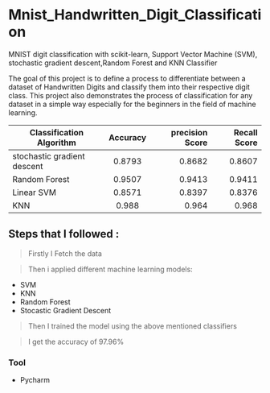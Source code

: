 # Mnist_Handwritten_Digit_Classification
MNIST digit classification with scikit-learn, Support Vector Machine (SVM), stochastic gradient descent,Random Forest and KNN Classifier

The goal of this project is to define a process to differentiate between a dataset of Handwritten Digits and classify them into their respective digit class. This project also demonstrates the process of classification for any dataset in a simple way especially for the beginners in the field of machine learning. 

| Classification Algorithm        | Accuracy      | precision Score  | Recall Score |
| ------------------------------- |:-------------:| ----------------:| ------------:|
| stochastic gradient descent     | 0.8793        |0.8682            | 0.8607       |
| Random Forest                   | 0.9507        |0.9413            | 0.9411       |
| Linear SVM                      | 0.8571        |0.8397            | 0.8376       |
| KNN                             | 0.988         | 0.964            | 0.968        |


## Steps that I followed :
>Firstly I Fetch the data

>Then i applied different machine learning models:
-   SVM
-   KNN
-   Random Forest
-   Stocastic Gradient Descent

>Then I trained the model using the above mentioned classifiers

>I get the accuracy of 97.96%

### Tool
 - Pycharm

[//]: # (These are reference links used in the body of this note and get stripped out when the markdown processor does its job. There is no need to format nicely because it shouldn't be seen. Thanks SO - http://stackoverflow.com/questions/4823468/store-comments-in-markdown-syntax)


   [dill]: <https://github.com/joemccann/dillinger>
   [git-repo-url]: <https://github.com/joemccann/dillinger.git>
   [john gruber]: <http://daringfireball.net>
   [df1]: <http://daringfireball.net/projects/markdown/>
   [markdown-it]: <https://github.com/markdown-it/markdown-it>
   [Ace Editor]: <http://ace.ajax.org>
   [node.js]: <http://nodejs.org>
   [Twitter Bootstrap]: <http://twitter.github.com/bootstrap/>
   [jQuery]: <http://jquery.com>
   [@tjholowaychuk]: <http://twitter.com/tjholowaychuk>
   [express]: <http://expressjs.com>
   [AngularJS]: <http://angularjs.org>
   [Gulp]: <http://gulpjs.com>

   [PlDb]: <https://github.com/joemccann/dillinger/tree/master/plugins/dropbox/README.md>
   [PlGh]: <https://github.com/joemccann/dillinger/tree/master/plugins/github/README.md>
   [PlGd]: <https://github.com/joemccann/dillinger/tree/master/plugins/googledrive/README.md>
   [PlOd]: <https://github.com/joemccann/dillinger/tree/master/plugins/onedrive/README.md>
   [PlMe]: <https://github.com/joemccann/dillinger/tree/master/plugins/medium/README.md>
   [PlGa]: <https://github.com/RahulHP/dillinger/blob/master/plugins/googleanalytics/README.md>
